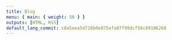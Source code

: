```yaml
---
title: Blog
menu: { main: { weight: 50 } }
outputs: [HTML, RSS]
default_lang_commit: c0a5eea5d720b0e075efa87f99dcf58c89106268
---
```


